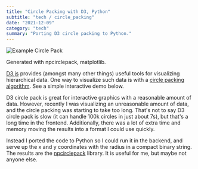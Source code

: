 ```yaml
---
title: "Circle Packing with D3, Python"
subtitle: "tech / circle_packing"
date: "2021-12-09"
category: "tech"
summary: "Porting D3 circle packing to Python."
---
```


![Example Circle Pack](/images/circle_pack_example.png)
<p class="caption">Generated with npcirclepack, matplotlib.</p>

[D3.js](https://d3js.org) provides (amongst many other things) useful tools for visualizing hierarchical data. One way to visualize such data is with a [circle packing algorithm](https://github.com/d3/d3-hierarchy#pack). See a simple interactive demo below.

D3 circle pack is great for interactive graphics with a reasonable amount of data. However, recently I was visualizing an unreasonable amount of data, and the circle packing was starting to take too long. That's not to say D3 circle pack is slow (it can handle 100k circles in just about 7s), but that's a long time in the frontend. Additionally, there was a lot of extra time and memory moving the results into a format I could use quickly.

Instead I ported the code to Python so I could run it in the backend, and serve up the x and y coordinates with the radius in a compact binary string. The results are the [npcirclepack](https://github.com/bill-bateman/npcirclepack) library. It is useful for me, but maybe not anyone else.